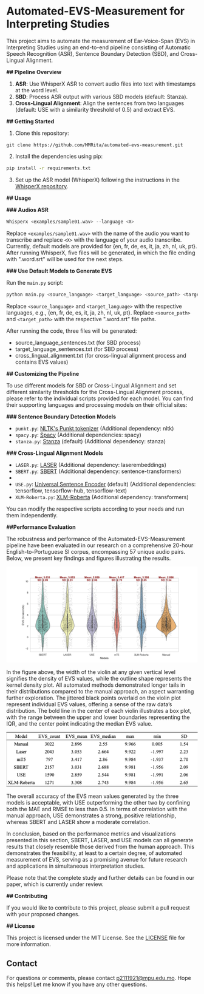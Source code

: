# Automated-EVS-Measurement for Interpreting Studies

This project aims to automate the measurement of Ear-Voice-Span (EVS) in Interpreting Studies using an end-to-end pipeline consisting of Automatic Speech Recognition (ASR), Sentence Boundary Detection (SBD), and Cross-Lingual Alignment.

**## Pipeline Overview**

1. **ASR**: Use WhisperX ASR to convert audio files into text with timestamps at the word level.
2. **SBD**: Process ASR output with various SBD models (default: Stanza).
3. **Cross-Lingual Alignment**: Align the sentences from two languages (default: USE with a similarity threshold of 0.5) and extract EVS.

**## Getting Started**

1. Clone this repository:
```
git clone https://github.com/MMRita/automated-evs-measurement.git
```

2. Install the dependencies using pip:
```bash
pip install -r requirements.txt
```
3. Set up the ASR model (WhisperX) following the instructions in the [WhisperX repository](https://github.com/m-bain/whisperX).

**## Usage**

**### Audios ASR**
```bash
Whisperx <examples/sample01.wav> --language <X>
```
Replace `<examples/sample01.wav>` with the name of the audio you want to transcribe and replace `<X>` with the language of your audio transcribe. Currently, default models are provided for {en, fr, de, es, it, ja, zh, nl, uk, pt}. After running WhisperX, five files will be generated, in which the file ending with ".word.srt" will be used for the next steps.

**### Use Default Models to Generate EVS**

Run the `main.py` script:
```bash
python main.py <source_language> <target_language> <source_path> <target_path>
```
Replace `<source_language>` and `<target_language>` with the respective languages, e.g., {en, fr, de, es, it, ja, zh, nl, uk, pt}. Replace `<source_path>` and `<target_path>` with the respective ".word.srt" file paths.

After running the code, three files will be generated:

- source_language_sentences.txt (for SBD process)
- target_language_sentences.txt (for SBD process)
- cross_lingual_alignment.txt (for cross-lingual alignment process and contains EVS values)

**## Customizing the Pipeline**

To use different models for SBD or Cross-Lingual Alignment and set different similarity thresholds for the Cross-Lingual Alignment process, please refer to the individual scripts provided for each model. You can find their supporting languages and processing models on their official sites:

**### Sentence Boundary Detection Models**

- `punkt.py`: [NLTK's Punkt tokenizer](https://www.nltk.org/api/nltk.tokenize.html) (Additional dependency: nltk)
- `spacy.py`: [Spacy](https://spacy.io/) (Additional dependencies: spacy)
- `stanza.py`: [Stanza](https://stanfordnlp.github.io/stanza/) (default) (Additional dependency: stanza)

**### Cross-Lingual Alignment Models**

- `LASER.py`: [LASER](https://github.com/facebookresearch/LASER) (Additional dependency: laserembeddings)
- `SBERT.py`: [SBERT](https://www.sbert.net/) (Additional dependency: sentence-transformers)
- 
- `USE.py`: [Universal Sentence Encoder](https://tfhub.dev/google/collections/universal-sentence-encoder/) (default) (Additional dependencies: tensorflow, tensorflow-hub, tensorflow-text)
- `XLM-Roberta.py`: [XLM-Roberta](https://huggingface.co/docs/transformers/model_doc/xlm-roberta) (Additional dependency: transformers)

You can modify the respective scripts according to your needs and run them independently.

**##Performance Evaluation**

The robustness and performance of the Automated-EVS-Measurement pipeline have been evaluated in our research on a comprehensive 20-hour English-to-Portuguese SI corpus, encompassing 57 unique audio pairs. Below, we present key findings and figures illustrating the results.


 ![violin plot](images/violin.png) 


In the figure above, the width of the violin at any given vertical level signifies the density of EVS values, while the outline shape represents the kernel density plot. All automated methods demonstrated longer tails in their distributions compared to the manual approach, an aspect warranting further exploration. The jittered black points overlaid on the violin plot represent individual EVS values, offering a sense of the raw data’s distribution. The bold line in the center of each violin illustrates a box plot, with the range between the upper and lower boundaries representing the IQR, and the center point indicating the median EVS value.


 ![models comparison](images/comparison.png) 


The overall accuracy of the EVS mean values generated by the three models is acceptable, with USE outperforming the other two by confining both the MAE and RMSE to less than 0.5. In terms of correlation with the manual approach, USE demonstrates a strong, positive relationship, whereas SBERT and LASER show a moderate correlation.

In conclusion, based on the performance metrics and visualizations presented in this section, SBERT, LASER, and USE models can all generate results that closely resemble those derived from the human approach. This demonstrates the feasibility, at least to a certain degree, of automated measurement of EVS, serving as a promising avenue for future research and applications in simultaneous interpretation studies.

Please note that the complete study and further details can be found in our paper, which is currently under review.

**## Contributing**

If you would like to contribute to this project, please submit a pull request with your proposed changes.

**## License**

This project is licensed under the MIT License. See the [LICENSE](LICENSE) file for more information.


## Contact
For questions or comments, please contact p2111921@mpu.edu.mo. Hope this helps! Let me know if you have any other questions.

